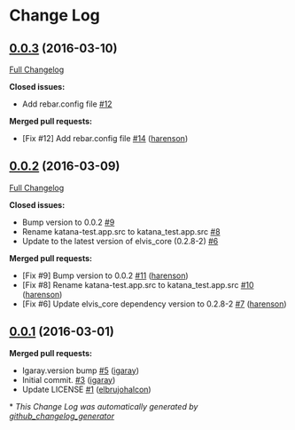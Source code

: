 # Change Log

## [0.0.3](https://github.com/inaka/katana-test/tree/0.0.3) (2016-03-10)
[Full Changelog](https://github.com/inaka/katana-test/compare/0.0.2...0.0.3)

**Closed issues:**

- Add rebar.config file [\#12](https://github.com/inaka/katana-test/issues/12)

**Merged pull requests:**

- \[Fix \#12\] Add rebar.config file [\#14](https://github.com/inaka/katana-test/pull/14) ([harenson](https://github.com/harenson))

## [0.0.2](https://github.com/inaka/katana-test/tree/0.0.2) (2016-03-09)
[Full Changelog](https://github.com/inaka/katana-test/compare/0.0.1...0.0.2)

**Closed issues:**

- Bump version to 0.0.2 [\#9](https://github.com/inaka/katana-test/issues/9)
- Rename katana-test.app.src to katana\_test.app.src [\#8](https://github.com/inaka/katana-test/issues/8)
- Update to the latest version of elvis\_core \(0.2.8-2\) [\#6](https://github.com/inaka/katana-test/issues/6)

**Merged pull requests:**

- \[Fix \#9\] Bump version to 0.0.2 [\#11](https://github.com/inaka/katana-test/pull/11) ([harenson](https://github.com/harenson))
- \[Fix \#8\] Rename katana-test.app.src to katana\_test.app.src [\#10](https://github.com/inaka/katana-test/pull/10) ([harenson](https://github.com/harenson))
- \[Fix \#6\] Update elvis\_core dependency version to 0.2.8-2 [\#7](https://github.com/inaka/katana-test/pull/7) ([harenson](https://github.com/harenson))

## [0.0.1](https://github.com/inaka/katana-test/tree/0.0.1) (2016-03-01)
**Merged pull requests:**

- Igaray.version bump [\#5](https://github.com/inaka/katana-test/pull/5) ([igaray](https://github.com/igaray))
- Initial commit. [\#3](https://github.com/inaka/katana-test/pull/3) ([igaray](https://github.com/igaray))
- Update LICENSE [\#1](https://github.com/inaka/katana-test/pull/1) ([elbrujohalcon](https://github.com/elbrujohalcon))



\* *This Change Log was automatically generated by [github_changelog_generator](https://github.com/skywinder/Github-Changelog-Generator)*